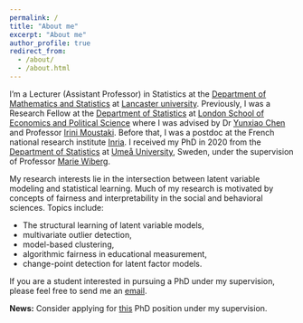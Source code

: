 ```yaml
---
permalink: /
title: "About me"
excerpt: "About me"
author_profile: true
redirect_from: 
  - /about/
  - /about.html
---
```


I’m a Lecturer (Assistant Professor) in Statistics at the [Department of Mathematics and Statistics](https://www.lancaster.ac.uk/maths/) at [Lancaster university](https://www.lancaster.ac.uk/). Previously, I was a Research Fellow at the [Department of Statistics](https://www.lse.ac.uk/statistics) at [London School of Economics and Political Science](https://www.lse.ac.uk/) where I was advised by Dr [Yunxiao Chen](https://www.lse.ac.uk/statistics/people/yunxiao-chen) and Professor [Irini Moustaki](https://www.lse.ac.uk/statistics/people/irini-moustaki). Before that, I was a postdoc at the French national research institute [Inria](https://inria.fr/en). I received my PhD in 2020 from the [Department of Statistics](https://www.umu.se/en/usbe/about-us/statistics/) at [Umeå University](https://www.umu.se/en/), Sweden, under the supervision of Professor [Marie Wiberg](https://www.umu.se/en/staff/marie-wiberg/).

My research interests lie in the intersection between latent variable modeling and statistical learning. Much of my research is motivated by concepts of fairness and interpretability in the social and behavioral sciences. Topics include: 
* The structural learning of latent variable models,
* multivariate outlier detection,
* model-based clustering,
* algorithmic fairness in educational measurement,
* change-point detection for latent factor models.

If you are a student interested in pursuing a PhD under my supervision, please feel free to send me an [email](mailto:g.wallin@lancaster.ac.uk). 

**News:** Consider applying for [this](https://www.lancaster.ac.uk/maths/study/phd/#latent-variable-modelling-and-statistical-learning-for-largescale-health-assessments-387282-3) PhD position under my supervision. 







